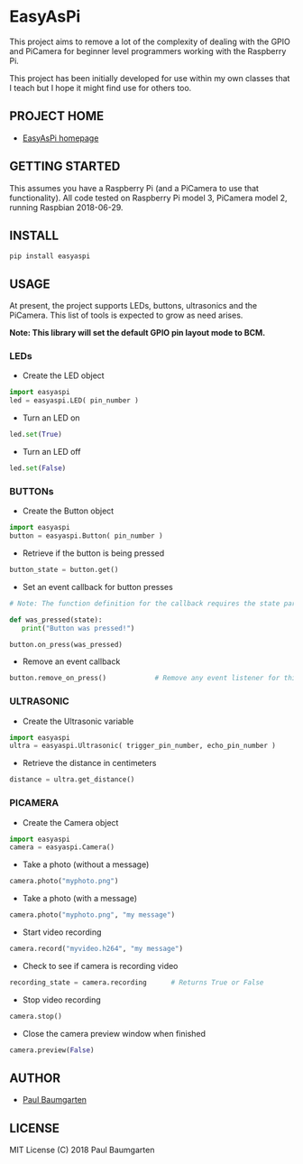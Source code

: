 # EasyAsPi

This project aims to remove a lot of the complexity of dealing with the GPIO and PiCamera for beginner level programmers working with the Raspberry Pi.

This project has been initially developed for use within my own classes that I teach but I hope it might find use for others too.

## PROJECT HOME

* [EasyAsPi homepage](https://pbaumgarten.com/easyaspi)

## GETTING STARTED

This assumes you have a Raspberry Pi (and a PiCamera to use that functionality). All code tested on Raspberry Pi model 3, PiCamera model 2, running Raspbian 2018-06-29.

## INSTALL

```
pip install easyaspi
```

## USAGE

At present, the project supports LEDs, buttons, ultrasonics and the PiCamera. This list of tools is expected to grow as need arises.

**Note: This library will set the default GPIO pin layout mode to BCM.**

### LEDs

* Create the LED object

```python
import easyaspi
led = easyaspi.LED( pin_number )
```

* Turn an LED on

```python
led.set(True)
```

* Turn an LED off

```python
led.set(False)
```

### BUTTONs

* Create the Button object

```python
import easyaspi
button = easyaspi.Button( pin_number )
```

* Retrieve if the button is being pressed

```python
button_state = button.get()
```

* Set an event callback for button presses

```python
# Note: The function definition for the callback requires the state parameter even though it should always be set to True to indicate the button is currently pressed.

def was_pressed(state):
   print("Button was pressed!")

button.on_press(was_pressed)
```

* Remove an event callback

```python
button.remove_on_press()            # Remove any event listener for this button
```

### ULTRASONIC

* Create the Ultrasonic variable

```python
import easyaspi
ultra = easyaspi.Ultrasonic( trigger_pin_number, echo_pin_number )
```

* Retrieve the distance in centimeters

```python
distance = ultra.get_distance()
```

### PICAMERA

* Create the Camera object

```python
import easyaspi
camera = easyaspi.Camera()
```

* Take a photo (without a message)

```python
camera.photo("myphoto.png")
```

* Take a photo (with a message)

```python
camera.photo("myphoto.png", "my message")
```

* Start video recording

```python
camera.record("myvideo.h264", "my message")
```

* Check to see if camera is recording video

```python
recording_state = camera.recording      # Returns True or False
```

* Stop video recording

```python
camera.stop()
```

* Close the camera preview window when finished

```python
camera.preview(False)
```

## AUTHOR

* [Paul Baumgarten](https://pbaumgarten.com/)

## LICENSE

MIT License (C) 2018 Paul Baumgarten

